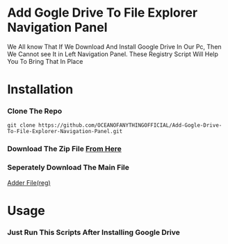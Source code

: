# Add Gogle Drive To File Explorer Navigation Panel
We All know That If We Download And Install Google Drive In Our Pc, Then We Cannot 
see It in Left Navigation Panel. These Registry Script Will Help You To Bring That 
In Place
# Installation
### Clone The Repo
```
git clone https://github.com/OCEANOFANYTHINGOFFICIAL/Add-Gogle-Drive-To-File-Explorer-Navigation-Panel.git
```
### Download The Zip File [From Here](https://github.com/OCEANOFANYTHINGOFFICIAL/Add-Gogle-Drive-To-File-Explorer-Navigation-Panel/archive/refs/heads/main.zip)
### Seperately Download The Main File
[Adder File(reg)](https://github.com/OCEANOFANYTHINGOFFICIAL/Add-Gogle-Drive-To-File-Explorer-Navigation-Panel/raw/main/Add_Google_Drive_to_navigation_pane.reg)
# Usage

### Just Run This Scripts After Installing Google Drive
